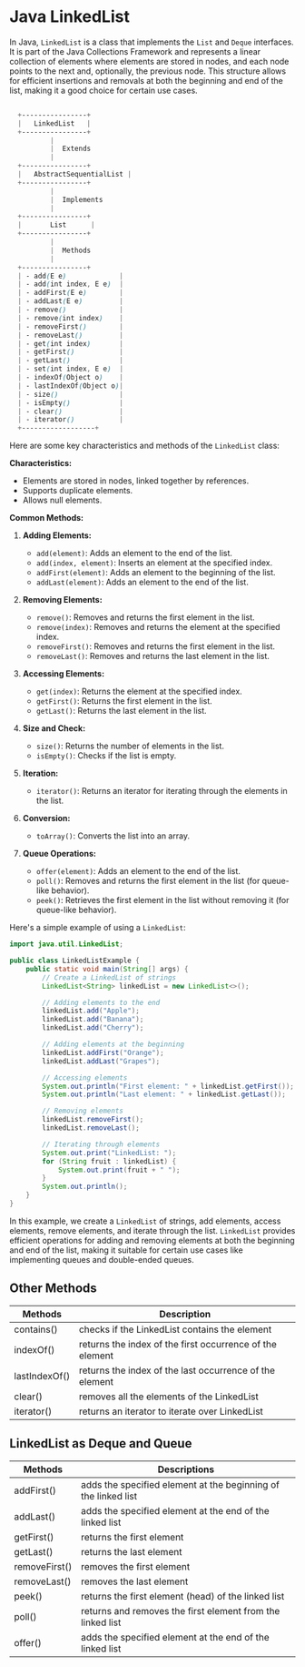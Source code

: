 # Java LinkedList

In Java, `LinkedList` is a class that implements the `List` and `Deque` interfaces. It is part of the Java Collections Framework and represents a linear collection of elements where elements are stored in nodes, and each node points to the next and, optionally, the previous node. This structure allows for efficient insertions and removals at both the beginning and end of the list, making it a good choice for certain use cases.

```scss

  +----------------+
  |   LinkedList   |
  +----------------+
          |
          |  Extends
          |
  +----------------+
  |   AbstractSequentialList |
  +----------------+
          |
          |  Implements
          |
  +----------------+
  |       List      |
  +----------------+
          |
          |  Methods
          |
  +----------------+
  | - add(E e)             |
  | - add(int index, E e)  |
  | - addFirst(E e)        |
  | - addLast(E e)         |
  | - remove()             |
  | - remove(int index)    |
  | - removeFirst()        |
  | - removeLast()         |
  | - get(int index)       |
  | - getFirst()           |
  | - getLast()            |
  | - set(int index, E e)  |
  | - indexOf(Object o)    |
  | - lastIndexOf(Object o)|
  | - size()               |
  | - isEmpty()            |
  | - clear()              |
  | - iterator()           |
  +------------------+


```


Here are some key characteristics and methods of the `LinkedList` class:

**Characteristics:**
- Elements are stored in nodes, linked together by references.
- Supports duplicate elements.
- Allows null elements.

**Common Methods:**

1. **Adding Elements:**
   - `add(element)`: Adds an element to the end of the list.
   - `add(index, element)`: Inserts an element at the specified index.
   - `addFirst(element)`: Adds an element to the beginning of the list.
   - `addLast(element)`: Adds an element to the end of the list.

2. **Removing Elements:**
   - `remove()`: Removes and returns the first element in the list.
   - `remove(index)`: Removes and returns the element at the specified index.
   - `removeFirst()`: Removes and returns the first element in the list.
   - `removeLast()`: Removes and returns the last element in the list.

3. **Accessing Elements:**
   - `get(index)`: Returns the element at the specified index.
   - `getFirst()`: Returns the first element in the list.
   - `getLast()`: Returns the last element in the list.

4. **Size and Check:**
   - `size()`: Returns the number of elements in the list.
   - `isEmpty()`: Checks if the list is empty.

5. **Iteration:**
   - `iterator()`: Returns an iterator for iterating through the elements in the list.

6. **Conversion:**
   - `toArray()`: Converts the list into an array.

7. **Queue Operations:**
   - `offer(element)`: Adds an element to the end of the list.
   - `poll()`: Removes and returns the first element in the list (for queue-like behavior).
   - `peek()`: Retrieves the first element in the list without removing it (for queue-like behavior).

Here's a simple example of using a `LinkedList`:

```java
import java.util.LinkedList;

public class LinkedListExample {
    public static void main(String[] args) {
        // Create a LinkedList of strings
        LinkedList<String> linkedList = new LinkedList<>();

        // Adding elements to the end
        linkedList.add("Apple");
        linkedList.add("Banana");
        linkedList.add("Cherry");

        // Adding elements at the beginning
        linkedList.addFirst("Orange");
        linkedList.addLast("Grapes");

        // Accessing elements
        System.out.println("First element: " + linkedList.getFirst());
        System.out.println("Last element: " + linkedList.getLast());

        // Removing elements
        linkedList.removeFirst();
        linkedList.removeLast();

        // Iterating through elements
        System.out.print("LinkedList: ");
        for (String fruit : linkedList) {
            System.out.print(fruit + " ");
        }
        System.out.println();
    }
}
```

In this example, we create a `LinkedList` of strings, add elements, access elements, remove elements, and iterate through the list. `LinkedList` provides efficient operations for adding and removing elements at both the beginning and end of the list, making it suitable for certain use cases like implementing queues and double-ended queues.


## Other Methods
| Methods	| Description|
|-----|---|
|contains()	|checks if the LinkedList contains the element|
|indexOf()|	returns the index of the first occurrence of the element|
|lastIndexOf()|	returns the index of the last occurrence of the element|
|clear()	|removes all the elements of the LinkedList|
|iterator()|	returns an iterator to iterate over LinkedList|


## LinkedList as Deque and Queue

|Methods|	Descriptions|
|---------|---------|
|addFirst()	|adds the specified element at the beginning of the linked list|
|addLast()	|adds the specified element at the end of the linked list|
|getFirst()	|returns the first element|
|getLast()	|returns the last element|
|removeFirst()	|removes the first element|
|removeLast()	|removes the last element|
|peek()	|returns the first element (head) of the linked list|
|poll()	|returns and removes the first element from the linked list|
|offer()|	adds the specified element at the end of the linked list|




